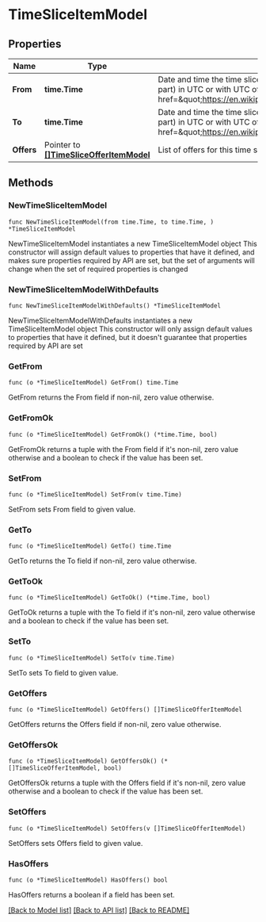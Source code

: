 # TimeSliceItemModel

## Properties

Name | Type | Description | Notes
------------ | ------------- | ------------- | -------------
**From** | **time.Time** | Date and time the time slice begins&lt;br /&gt;A date and time (without fractional second part) in UTC or with UTC offset as defined in &lt;a href&#x3D;\&quot;https://en.wikipedia.org/wiki/ISO_8601\&quot;&gt;ISO8601:2004&lt;/a&gt; | 
**To** | **time.Time** | Date and time the time slice ends&lt;br /&gt;A date and time (without fractional second part) in UTC or with UTC offset as defined in &lt;a href&#x3D;\&quot;https://en.wikipedia.org/wiki/ISO_8601\&quot;&gt;ISO8601:2004&lt;/a&gt; | 
**Offers** | Pointer to [**[]TimeSliceOfferItemModel**](TimeSliceOfferItemModel.md) | List of offers for this time slice | [optional] 

## Methods

### NewTimeSliceItemModel

`func NewTimeSliceItemModel(from time.Time, to time.Time, ) *TimeSliceItemModel`

NewTimeSliceItemModel instantiates a new TimeSliceItemModel object
This constructor will assign default values to properties that have it defined,
and makes sure properties required by API are set, but the set of arguments
will change when the set of required properties is changed

### NewTimeSliceItemModelWithDefaults

`func NewTimeSliceItemModelWithDefaults() *TimeSliceItemModel`

NewTimeSliceItemModelWithDefaults instantiates a new TimeSliceItemModel object
This constructor will only assign default values to properties that have it defined,
but it doesn't guarantee that properties required by API are set

### GetFrom

`func (o *TimeSliceItemModel) GetFrom() time.Time`

GetFrom returns the From field if non-nil, zero value otherwise.

### GetFromOk

`func (o *TimeSliceItemModel) GetFromOk() (*time.Time, bool)`

GetFromOk returns a tuple with the From field if it's non-nil, zero value otherwise
and a boolean to check if the value has been set.

### SetFrom

`func (o *TimeSliceItemModel) SetFrom(v time.Time)`

SetFrom sets From field to given value.


### GetTo

`func (o *TimeSliceItemModel) GetTo() time.Time`

GetTo returns the To field if non-nil, zero value otherwise.

### GetToOk

`func (o *TimeSliceItemModel) GetToOk() (*time.Time, bool)`

GetToOk returns a tuple with the To field if it's non-nil, zero value otherwise
and a boolean to check if the value has been set.

### SetTo

`func (o *TimeSliceItemModel) SetTo(v time.Time)`

SetTo sets To field to given value.


### GetOffers

`func (o *TimeSliceItemModel) GetOffers() []TimeSliceOfferItemModel`

GetOffers returns the Offers field if non-nil, zero value otherwise.

### GetOffersOk

`func (o *TimeSliceItemModel) GetOffersOk() (*[]TimeSliceOfferItemModel, bool)`

GetOffersOk returns a tuple with the Offers field if it's non-nil, zero value otherwise
and a boolean to check if the value has been set.

### SetOffers

`func (o *TimeSliceItemModel) SetOffers(v []TimeSliceOfferItemModel)`

SetOffers sets Offers field to given value.

### HasOffers

`func (o *TimeSliceItemModel) HasOffers() bool`

HasOffers returns a boolean if a field has been set.


[[Back to Model list]](../README.md#documentation-for-models) [[Back to API list]](../README.md#documentation-for-api-endpoints) [[Back to README]](../README.md)



